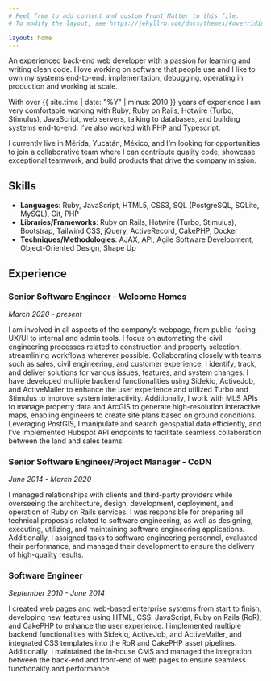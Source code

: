 ```yaml
---
# Feel free to add content and custom Front Matter to this file.
# To modify the layout, see https://jekyllrb.com/docs/themes/#overriding-theme-defaults

layout: home
---
```


An experienced back-end web developer with a passion for learning and writing clean code.  I love working on software that people use and I like to own my systems end-to-end: implementation, debugging, operating in production and working at scale. 

With over {{ site.time | date: "%Y" | minus: 2010 }} years of experience I am very comfortable working with Ruby, Ruby on Rails, Hotwire (Turbo, Stimulus), JavaScript, web servers, talking to databases, and building systems end-to-end. I’ve also worked with PHP and Typescript.

I currently live in Mérida, Yucatán, México, and I’m looking for opportunities to join a collaborative team where I can contribute quality code, showcase exceptional teamwork, and build products that drive the company mission.


## Skills
- **Languages**: Ruby, JavaScript, HTML5, CSS3, SQL (PostgreSQL, SQLite, MySQL), Git, PHP
- **Libraries/Frameworks**: Ruby on Rails, Hotwire (Turbo, Stimulus), Bootstrap, Tailwind CSS, jQuery, ActiveRecord, CakePHP, Docker
- **Techniques/Methodologies**: AJAX, API, Agile Software Development, Object-Oriented Design, Shape Up

## Experience

### Senior Software Engineer - Welcome Homes
_March 2020 - present_

I am involved in all aspects of the company’s webpage, from public-facing UX/UI to internal and admin tools. I focus on automating the civil engineering processes related to construction and property selection, streamlining workflows wherever possible. Collaborating closely with teams such as sales, civil engineering, and customer experience, I identify, track, and deliver solutions for various issues, features, and system changes. I have developed multiple backend functionalities using Sidekiq, ActiveJob, and ActiveMailer to enhance the user experience and utilized Turbo and Stimulus to improve system interactivity. Additionally, I work with MLS APIs to manage property data and ArcGIS to generate high-resolution interactive maps, enabling engineers to create site plans based on ground conditions. Leveraging PostGIS, I manipulate and search geospatial data efficiently, and I’ve implemented Hubspot API endpoints to facilitate seamless collaboration between the land and sales teams.

### Senior Software Engineer/Project Manager - CoDN
_June 2014 - March 2020_

I managed relationships with clients and third-party providers while overseeing the architecture, design, development, deployment, and operation of Ruby on Rails services. I was responsible for preparing all technical proposals related to software engineering, as well as designing, executing, utilizing, and maintaining software engineering applications. Additionally, I assigned tasks to software engineering personnel, evaluated their performance, and managed their development to ensure the delivery of high-quality results.

### Software Engineer
_September 2010 - June 2014_

I created web pages and web-based enterprise systems from start to finish, developing new features using HTML, CSS, JavaScript, Ruby on Rails (RoR), and CakePHP to enhance the user experience. I implemented multiple backend functionalities with Sidekiq, ActiveJob, and ActiveMailer, and integrated CSS templates into the RoR and CakePHP asset pipelines. Additionally, I maintained the in-house CMS and managed the integration between the back-end and front-end of web pages to ensure seamless functionality and performance.

